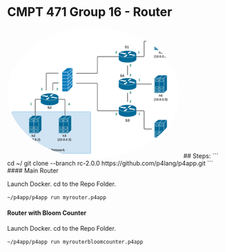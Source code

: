 # CMPT 471 Group 16 - Router
<kbd>
<img src="Diagram.png" alt="Network Topology" width="400" style="border-radius:50%" />
</kbd>
## Steps:
```
cd ~/
git clone --branch rc-2.0.0 https://github.com/p4lang/p4app.git
```
#### Main Router

Launch Docker.
cd to the Repo Folder.
```
~/p4app/p4app run myrouter.p4app
```

#### Router with Bloom Counter

Launch Docker.
cd to the Repo Folder.
```
~/p4app/p4app run myrouterbloomcounter.p4app
```
